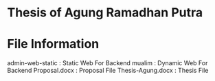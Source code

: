 # Thesis of Agung Ramadhan Putra

# File Information

admin-web-static  : Static Web For Backend
mualim            : Dynamic Web For Backend
Proposal.docx     : Proposal File
Thesis-Agung.docx : Thesis File

